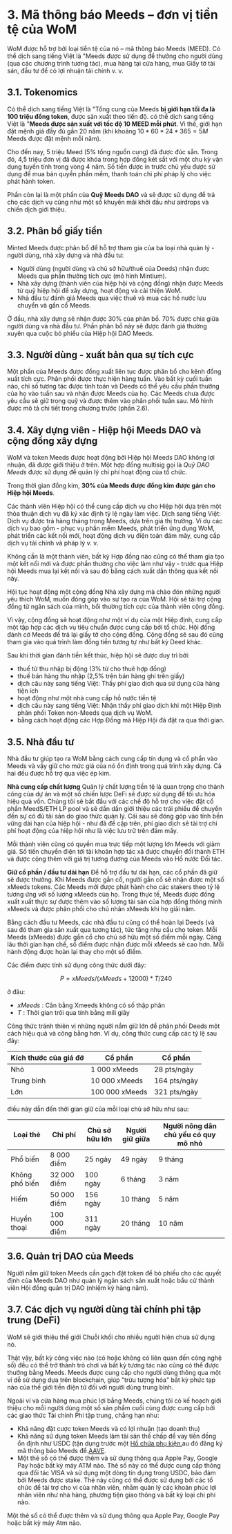 # 3. Mã thông báo Meeds – đơn vị tiền tệ của WoM

WoM được hỗ trợ bởi loại tiền tệ của nó – mã thông báo Meeds (MEED). Có thể dịch sang tiếng Việt là "Meeds được sử dụng để thưởng cho người dùng (qua các chương trình tương tác), mua hàng tại cửa hàng, mua Giấy tờ tài sản, đầu tư để có lợi nhuận tài chính v. v.

## 3.1. Tokenomics

Có thể dịch sang tiếng Việt là "Tổng cung của Meeds **bị giới hạn tối đa là 100 triệu đồng token**, được sản xuất theo tiến độ. có thể dịch sang tiếng Việt là "**Meeds được sản xuất với tốc độ 10 MEED mỗi phút**. Vì thế, giới hạn đặt mệnh giá đầy đủ gần 20 năm (khi khoảng $10*60*24*365 = 5M$ Meeds được đặt mệnh mỗi năm).

Cho đến nay, 5 triệu Meed (5% tổng nguồn cung) đã được đúc sẵn. Trong đó, 4,5 triệu đơn vị đã được khóa trong hợp đồng két sắt với một chu kỳ vận dụng tuyến tính trong vòng 4 năm. Số tiền được in trước chủ yếu được sử dụng để mua bản quyền phần mềm, thanh toán chi phí pháp lý cho việc phát hành token.

Phần còn lại là một phần của __Quỹ Meeds DAO__ và sẽ được sử dụng để trả cho các dịch vụ cũng như một số khuyến mãi khởi đầu như airdrops và chiến dịch giới thiệu.


## 3.2. Phân bổ giấy tiền

Minted Meeds được phân bổ để hỗ trợ tham gia của ba loại nhà quản lý - người dùng, nhà xây dựng và nhà đầu tư:

- Người dùng (người dùng và chủ sở hữu/thuê của Deeds) nhận được Meeds qua phần thưởng tích cực (mô hình Mintium).
- Nhà xây dựng (thành viên của hiệp hội và cộng đồng) nhận được Meeds từ quỹ hiệp hội để xây dựng, hoạt động và cải thiện WoM.
- Nhà đầu tư đánh giá Meeds qua việc thuê và mua các hồ nước lưu chuyển và gắn cổ Meeds.

Ở đầu, nhà xây dựng sẽ nhận được 30% của phân bổ. 70% được chia giữa người dùng và nhà đầu tư. Phần phân bổ này sẽ được đánh giá thường xuyên qua cuộc bỏ phiếu của Hiệp hội DAO Meeds.

## 3.3. Người dùng - xuất bản qua sự tích cực

Một phần của Meeds được đồng xuất liên tục được phân bổ cho kênh đồng xuất tích cực. Phân phối được thực hiện hàng tuần. Vào bất kỳ cuối tuần nào, chỉ số tương tác được tính toán và Deeds có thể yêu cầu phần thưởng của họ vào tuần sau và nhận được Meeds của họ. Các Meeds chưa được yêu cầu sẽ giữ trong quỹ và được thêm vào phân phối tuần sau. Mô hình được mô tả chi tiết trong chương trước (phần 2.6).

## 3.4. Xây dựng viên - Hiệp hội Meeds DAO và cộng đồng xây dựng

WoM và token Meeds được hoạt động bởi Hiệp hội Meeds DAO không lợi nhuận, đã được giới thiệu ở trên. Một hợp đồng multisig gọi là _Quỹ DAO Meeds_ được sử dụng để quản lý chi phí hoạt động của tổ chức.

Trong thời gian đồng kim, **30% của Meeds được đồng kim được gán cho Hiệp hội Meeds**.

Các thành viên Hiệp hội có thể cung cấp dịch vụ cho Hiệp hội dựa trên một thỏa thuận dịch vụ đã ký xác định tỷ lệ ngày làm việc. Dịch sang tiếng Việt: Dịch vụ được trả hàng tháng trong Meeds, dựa trên giá thị trường. Ví dụ các dịch vụ bao gồm - phục vụ phần mềm Meeds, phát triển ứng dụng WoM, phát triển các kết nối mới, hoạt động dịch vụ điện toán đám mây, cung cấp dịch vụ tài chính và pháp lý v. v.

Không cần là một thành viên, bất kỳ Hợp đồng nào cũng có thể tham gia tạo một kết nối mới và được phần thưởng cho việc làm như vậy - trước qua Hiệp hội Meeds mua lại kết nối và sau đó bằng cách xuất dẫn thông qua kết nối này.

Hội tục hoạt động một cộng đồng Nhà xây dựng mà chào đón những người yêu thích WoM, muốn đóng góp vào sự tạo ra của WoM. Hội sẽ tài trợ cộng đồng từ ngân sách của mình, bồi thường tích cực của thành viên cộng đồng.

Vì vậy, cộng đồng sẽ hoạt động như một ví dụ của một Hiệp định, cung cấp một tập hợp các dịch vụ tiêu chuẩn được cung cấp bởi tổ chức. Hội đồng đánh cờ Meeds để trả lại giấy tờ cho cộng đồng. Cộng đồng sẽ sau đó cũng tham gia vào quá trình làm đồng tiền tương tự như bất kỳ Deed khác.

Sau khi thời gian đánh tiền kết thúc, hiệp hội sẽ được duy trì bởi:

- thuế từ thu nhập bị động (3% từ cho thuê hợp đồng)
- thuế bán hàng thu nhập (2,5% trên bán hàng ghi trên giấy)
- dịch câu này sang tiếng Việt: Thấy phí giao dịch qua sử dụng cửa hàng tiện ích
- hoạt động như một nhà cung cấp hồ nước tiền tệ
- dịch câu này sang tiếng Việt: Nhận thấy phí giao dịch khi một Hiệp Định phân phối Token non-Meeds qua dịch vụ WoM.
- bằng cách hoạt động các Hợp Đồng mà Hiệp Hội đã đặt ra qua thời gian.


## 3.5. Nhà đầu tư

Nhà đầu tư giúp tạo ra WoM bằng cách cung cấp tín dụng và cổ phần vào Meeds và vậy giữ cho mức giá của nó ổn định trong quá trình xây dựng. Cả hai đều được hỗ trợ qua việc ép kim.

**Nhà cung cấp chất lượng** Quản lý chất lượng tiền tệ là quan trọng cho thành công của dự án và một số chiến lược DeFi sẽ được sử dụng để tối ưu hóa hiệu quả vốn. Chúng tôi sẽ bắt đầu với các chế độ hỗ trợ cho việc đặt cổ phần MeedS/ETH LP pool và sẽ dần dần giới thiệu các trái phiếu để chuyển đến sự có đủ tài sản do giao thức quản lý. Cái sau sẽ đóng góp vào tính bền vững dài hạn của hiệp hội - như đã đề cập trên, phí giao dịch sẽ tài trợ chi phí hoạt động của hiệp hội như là việc lưu trữ trên đám mây.

Mỗi thành viên cũng có quyền mua trực tiếp một lượng lớn Meeds với giảm giá. Số tiền chuyển điện tới tài khoản hợp tác xã được chuyển đổi thành ETH và được cộng thêm với giá trị tương đương của Meeds vào Hồ nước Đối tác.

**Giữ cổ phần / đầu tư dài hạn** Để hỗ trợ đầu tư dài hạn, các cổ phần đã giữ sẽ được thưởng. Khi Meeds được gắn cổ, người gắn cổ sẽ nhận được một số xMeeds tokens. Các Meeds mới được phát hành cho các stakers theo tỷ lệ tương ứng với số lượng xMeeds của họ. Trong thực tế, Meeds được đồng xuất xuất thực sự được thêm vào số lượng tài sản của hợp đồng thông minh xMeeds và được phân phối cho chủ nhân xMeeds khi họ giải nắm.

Bằng cách đầu tư Meeds, các nhà đầu tư cũng có thể hoàn lại Deeds (và sau đó tham gia sản xuất qua tương tác), tức tăng nhu cầu cho token. Mỗi Meeds (xMeeds) được gắn cổ cho chủ sở hữu một số điểm mỗi ngày. Càng lâu thời gian hạn chế, số điểm được nhận được mỗi xMeeds sẽ cao hơn. Mỗi hành động được hoàn lại thay cho một số điểm.

Các điểm được tính sử dụng công thức dưới đây:

 $$ P = xMeeds / (xMeeds + 12000) * T / 240 $$

 ở đâu:

- $xMeeds$ : Cân bằng Xmeeds không có số thập phân
- $T$ : Thời gian trôi qua tính bằng mili giây

Công thức tránh thiên vị những người nắm giữ lớn để phân phối Deeds một cách hiệu quả và công bằng hơn. Ví dụ, công thức cung cấp các tỷ lệ sau đây:

| **Kích thước của giá đỡ** | **Cổ phần**    | **Cổ phần**  |
| ------------------------- | -------------- | ------------ |
| Nhỏ                       | 1 000 xMeeds   | 28 pts/ngày  |
| Trung bình                | 10 000 xMeeds  | 164 pts/ngày |
| Lớn                       | 100 000 xMeeds | 321 pts/ngày |


điều này dẫn đến thời gian giữ của mỗi loại chủ sở hữu như sau:

| **Loại thẻ**   | **Chi phí**  | **Chủ sở hữu lớn** | **Người giữ giữa** | **Người nông dân chủ yếu có quy mô nhỏ** |
| -------------- | ------------ | ------------------ | ------------------ | ---------------------------------------- |
| Phổ biến       | 8 000 điểm   | 25 ngày            | 49 ngày            | 9 tháng                                  |
| Không phổ biến | 32 000 điểm  | 100 ngày           | 6 tháng            | 3 năm                                    |
| Hiếm           | 50 000 điểm  | 156 ngày           | 10 tháng           | 5 năm                                    |
| Huyền thoại    | 100 000 điểm | 311 ngày           | 20 tháng           | 10 năm                                   |

## 3.6. Quản trị DAO của Meeds

Người nắm giữ token Meeds cần gạch đặt token để bỏ phiếu cho các quyết định của Meeds DAO như quản lý ngân sách sản xuất hoặc bầu cử thành viên Hội đồng quản trị DAO (nhiệm kỳ hàng năm).

## 3.7. Các dịch vụ người dùng tài chính phi tập trung (DeFi)

WoM sẽ giới thiệu thế giới Chuỗi khối cho nhiều người hiện chưa sử dụng nó.

Thật vậy, bất kỳ công việc nào (có hoặc không có liên quan đến công nghệ số) đều có thể trở thành trò chơi và bất kỳ tương tác nào cũng có thể được thưởng bằng Meeds. Meeds được cung cấp cho người dùng thông qua một ví dễ sử dụng dựa trên blockchain, giúp "trừu tượng hóa" bất kỳ phức tạp nào của thế giới tiền điện tử đối với người dùng trung bình.

Ngoài ví và cửa hàng mua phúc lợi bằng Meeds, chúng tôi có kế hoạch giới thiệu cho mỗi người dùng một số sản phẩm cuối cùng được cung cấp bởi các giao thức Tài chính Phi tập trung, chẳng hạn như:

- Khả năng đặt cược token Meeds và có lợi nhuận (tạo doanh thu)
- Khả năng sử dụng token Meeds làm tài sản thế chấp để vay tiền đồng ổn định như USDC (tận dụng trước một [Hồ chứa phụ kiện.](https://app.rari.capital/fuse)au đó đăng ký mã thông báo Meeds để.[AAVE](https://aave.com/).
- Một thẻ số có thể được thêm và sử dụng thông qua Apple Pay, Google Pay hoặc bất kỳ máy ATM nào. Thẻ số này có thể được cung cấp thông qua đối tác VISA và sử dụng một dòng tín dụng trong USDC, bảo đảm bởi Meeds được stake. Thẻ này cũng có thể được sử dụng bởi các tổ chức để tài trợ cho ví của nhân viên, nhằm quản lý các khoản phúc lợi nhân viên như nhà hàng, phương tiện giao thông và bất kỳ loại chi phí nào.

Một thẻ số có thể được thêm và sử dụng thông qua Apple Pay, Google Pay hoặc bất kỳ máy Atm nào.

 
